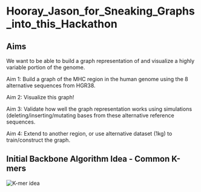 # Hooray_Jason_for_Sneaking_Graphs_into_this_Hackathon

## Aims

We want to be able to build a graph representation of and visualize a highly variable portion of the genome.

Aim 1: Build a graph of the MHC region in the human genome using the 8 alternative sequences from HGR38.

Aim 2: Visualize this graph!

Aim 3: Validate how well the graph representation works using simulations (deleting/inserting/mutating bases from these alternative reference sequences.

Aim 4: Extend to another region, or use alternative dataset (1kg) to train/construct the graph.

## Initial Backbone Algorithm Idea - Common K-mers

![K-mer idea](https://i.ibb.co/L5p0vJv/Untitled-presentation.jpg)

